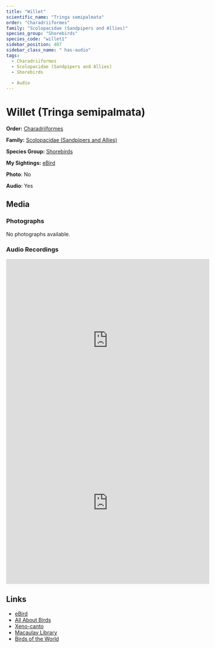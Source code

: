 ```yaml
---
title: "Willet"
scientific_name: "Tringa semipalmata"
order: "Charadriiformes"
family: "Scolopacidae (Sandpipers and Allies)"
species_group: "Shorebirds"
species_code: "willet1"
sidebar_position: 407
sidebar_class_name: " has-audio"
tags: 
  - Charadriiformes
  - Scolopacidae (Sandpipers and Allies)
  - Shorebirds
  
  - Audio
---
```


# Willet (Tringa semipalmata)

**Order:** [Charadriiformes](/tags/charadriiformes)

**Family:** [Scolopacidae (Sandpipers and Allies)](/tags/scolopacidae-sandpipers-and-allies)

**Species Group:** [Shorebirds](/tags/shorebirds)

**My Sightings:** [eBird](https://ebird.org/lifelist?r=world&time=life&spp=willet1)

**Photo**: No 

**Audio**: Yes

## Media
### Photographs
No photographs available.

### Audio Recordings
<iframe src="https://macaulaylibrary.org/asset/626684790/embed" width="550" height="440" frameborder="0" allowfullscreen></iframe>
<iframe src="https://macaulaylibrary.org/asset/626915526/embed" width="550" height="440" frameborder="0" allowfullscreen></iframe>

## Links
* [eBird](https://ebird.org/species/willet1) 
* [All About Birds](https://www.allaboutbirds.org/guide/willet1) 
* [Xeno-canto](https://www.xeno-canto.org/species/tringa-semipalmata) 
* [Macaulay Library](https://search.macaulaylibrary.org/catalog?taxonCode=willet1&sort=rating_rank_desc)
* [Birds of the World](https://birdsoftheworld.org/bow/species/willet1)
